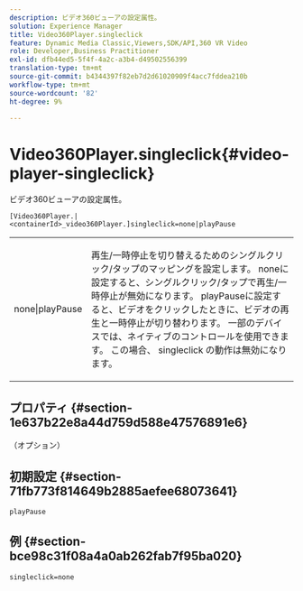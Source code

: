```yaml
---
description: ビデオ360ビューアの設定属性。
solution: Experience Manager
title: Video360Player.singleclick
feature: Dynamic Media Classic,Viewers,SDK/API,360 VR Video
role: Developer,Business Practitioner
exl-id: dfb44ed5-5f4f-4a2c-a3b4-d49502556399
translation-type: tm+mt
source-git-commit: b4344397f82eb7d2d61020909f4acc7fddea210b
workflow-type: tm+mt
source-wordcount: '82'
ht-degree: 9%

---
```


# Video360Player.singleclick{#video-player-singleclick}

ビデオ360ビューアの設定属性。

`[Video360Player.|<containerId>_video360Player.]singleclick=none|playPause`

<table id="table_441553CD34C94A58A9D7CBF772DEDDB6"> 
 <tbody> 
  <tr> 
   <td colname="col1"> <p> <span class="codeph"> none|playPause</span> </p> </td> 
   <td colname="col2"> <p> 再生/一時停止を切り替えるためのシングルクリック/タップのマッピングを設定します。 <span class="codeph"> none</span>に設定すると、シングルクリック/タップで再生/一時停止が無効になります。 <span class="codeph"> playPause</span>に設定すると、ビデオをクリックしたときに、ビデオの再生と一時停止が切り替わります。 一部のデバイスでは、ネイティブのコントロールを使用できます。 この場合、<span class="codeph"> singleclick </span>の動作は無効になります。 </p> </td> 
  </tr> 
 </tbody> 
</table>

## プロパティ {#section-1e637b22e8a44d759d588e47576891e6}

（オプション）

## 初期設定 {#section-71fb773f814649b2885aefee68073641}

`playPause`

## 例 {#section-bce98c31f08a4a0ab262fab7f95ba020}

```
singleclick=none
```
